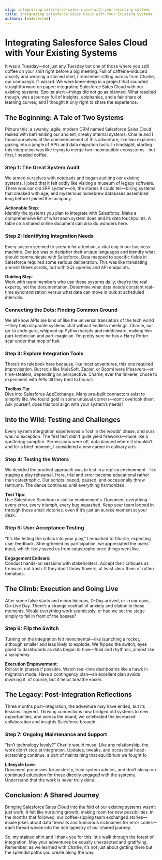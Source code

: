 ```yaml
---
slug: integrating-salesforce-sales-cloud-with-your-existing-systems
title: Integrating Salesforce Sales Cloud with Your Existing Systems
authors: [undirected]
---
```



# Integrating Salesforce Sales Cloud with Your Existing Systems

It was a Tuesday—not just any Tuesday but one of those where you spill coffee on your shirt right before a big meeting. Full of caffeine-induced anxiety and wearing a stained shirt, I remember sitting across from Charlie, our company’s IT wizard. We were knee-deep in a project that sounded straightforward on paper: integrating Salesforce Sales Cloud with our existing systems. Spoiler alert—things did not go as planned. What resulted though, was a journey full of insights, epiphanies, and a fair share of learning curves, and I thought it only right to share the experience.

## The Beginning: A Tale of Two Systems

Picture this: a swanky, agile, modern CRM named Salesforce Sales Cloud tasked with befriending our ancient, creaky internal systems. Charlie and I found ourselves at the commencement of this adventure, like two explorers gazing into a jungle of APIs and data migration tools. In hindsight, starting this integration was like trying to merge two incompatible ecosystems—but first, I needed coffee.

### Step 1: The Great System Audit

We armed ourselves with notepads and began auditing our existing systems. I joked that it felt oddly like visiting a museum of legacy software. There was our old ERP system—oh, the stories it could tell—billing systems that creaked with age, and mysterious homebrew databases assembled long before I joined the company. 

**Actionable Step**:  
Identify the systems you plan to integrate with Salesforce. Make a comprehensive list of what each system does and its data touchpoints. A table on a shared online document can also do wonders here.

### Step 2: Identifying Integration Needs

Every system seemed to scream for attention, a vital cog in our business machine. Our job was to decipher their unique languages and identify what should communicate with Salesforce. Data mapped to specific fields in Salesforce required some serious deliberation. This was like translating ancient Greek scrolls, but with SQL queries and API endpoints.

**Guiding Step**:  
Work with team members who use these systems daily; they’re the real experts, not the documentation. Determine what data needs constant real-time synchronization versus what data can move in bulk at scheduled intervals.

### Connecting the Dots: Finding Common Ground

We all know APIs are kind of like the universal translators of the tech world—they help disparate systems chat without endless meetings. Charlie, our go-to code guru, whipped up Python scripts and middleware, making him part-technician and part-magician. I’m pretty sure he has a Harry Potter scar under that mop of hair.

### Step 3: Explore Integration Tools

There’s no rulebook here because, like most adventures, this one required improvisation. But tools like MuleSoft, Zapier, or Boomi were lifesavers—or time-stealers, depending on perspective. Charlie, ever the tinkerer, chose to experiment with APIs till they bent to his will.

**Toolbox Tip**:  
Dive into Salesforce AppExchange. Many pre-built connectors exist to simplify life. We found gold in some unusual corners—don’t overlook them. Ask yourself, does this tool align with your system’s needs?

## Into the Wild: Testing and Challenges

Every system integration experiences a 'lost in the woods' phase, and ours was no exception. The first test didn't quite yield fireworks—more like a sputtering campfire. Permissions were off, data danced where it shouldn’t, and for a brief moment, I considered a new career in culinary arts.

### Step 4: Testing the Waters

We decided the prudent approach was to test in a replica environment—like staging a play rehearsal. Here, trial and error become educational rather than catastrophic. Our scripts looped, paused, and occasionally threw tantrums. The dance continued until everything harmonized.

**Test Tips**:  
Use Salesforce Sandbox or similar environments. Document everything—every error, every triumph, every bug squashed. Keep your team looped in through those small victories, even if it’s just an eureka moment at your desk.

### Step 5: User Acceptance Testing

"It’s like letting the critics into your play," I remarked to Charlie, expecting user feedback. Strengthened by participation, we appreciated the users’ input, which likely saved us from catastrophe once things went live.

**Engagement Endears**:  
Conduct hands-on sessions with stakeholders. Accept their critiques as treasure, not trash. If they don’t throw flowers, at least clear them of rotten tomatoes.

## The Climb: Execution and Going Live

After some false starts and minor hiccups, D-Day arrived, or in our case, Go-Live Day. There’s a strange cocktail of anxiety and elation in these moments. Would everything work seamlessly, or had we set the stage simply to fail in front of the bosses?

### Step 6: Flip the Switch

Turning on the integration felt monumental—like launching a rocket, although smaller and less likely to explode. We flipped the switch, eyes glued to dashboards as data began to flow—fluid and rhythmic, almost like a symphony.

**Execution Empowerment**:  
Rollout in phases if possible. Watch real-time dashboards like a hawk in migration mode. Have a contingency plan—an excellent plan avoids invoking it, of course, but it helps breathe easier.

## The Legacy: Post-Integration Reflections

Three months post-integration, the adventure may have ended, but its lessons lingered. Thriving connections now bridged old systems to new opportunities, and across the board, we celebrated the increased collaboration and insights Salesforce brought.

### Step 7: Ongoing Maintenance and Support

“Isn’t technology lovely?” Charlie would muse. Like any relationship, the work didn’t stop at integration. Updates, tweaks, and occasional head-scratching continue, a part of maintaining that equilibrium we fought fo

**Lifecycle Love**:  
Document processes for posterity, train system admins, and don’t skimp on continued education for those directly engaged with the systems. Understand that the work is never truly done.

## Conclusion: A Shared Journey

Bringing Salesforce Sales Cloud into the fold of our existing systems wasn’t just work; it felt like nurturing growth, making room for new possibilities. In the months that followed, our coffee-sipping team exchanged stories—inside jokes about data firewalls and humorous nicknames for error codes—each thread woven into the rich tapestry of our shared journey.

So, my stained shirt and I thank you for this little walk through the forest of integration. May your adventures be equally unexpected and gratifying. Remember, as we learned with Charlie, it’s not just about getting there but the splendid paths you create along the way.